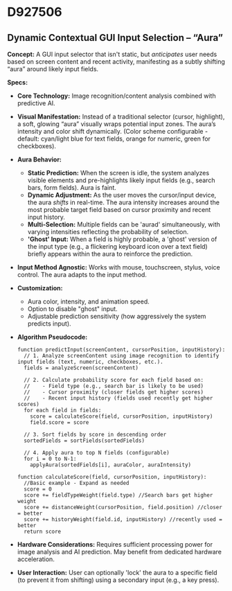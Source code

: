 # D927506

## Dynamic Contextual GUI Input Selection – “Aura”

**Concept:** A GUI input selector that isn't static, but *anticipates* user needs based on screen content and recent activity, manifesting as a subtly shifting “aura” around likely input fields.

**Specs:**

*   **Core Technology:**  Image recognition/content analysis combined with predictive AI.
*   **Visual Manifestation:** Instead of a traditional selector (cursor, highlight), a soft, glowing “aura” visually wraps potential input zones.  The aura’s intensity and color shift dynamically.  (Color scheme configurable - default: cyan/light blue for text fields, orange for numeric, green for checkboxes).
*   **Aura Behavior:**
    *   **Static Prediction:**  When the screen is idle, the system analyzes visible elements and pre-highlights likely input fields (e.g., search bars, form fields).  Aura is faint.
    *   **Dynamic Adjustment:** As the user moves the cursor/input device, the aura *shifts* in real-time.  The aura intensity increases around the most probable target field based on cursor proximity and recent input history.
    *   **Multi-Selection:** Multiple fields can be 'aurad' simultaneously, with varying intensities reflecting the probability of selection.
    *   **'Ghost' Input:** When a field is highly probable, a 'ghost' version of the input type (e.g., a flickering keyboard icon over a text field) briefly appears within the aura to reinforce the prediction.
*   **Input Method Agnostic:**  Works with mouse, touchscreen, stylus, voice control.  The aura adapts to the input method.
*   **Customization:**
    *   Aura color, intensity, and animation speed.
    *   Option to disable "ghost" input.
    *   Adjustable prediction sensitivity (how aggressively the system predicts input).
*   **Algorithm Pseudocode:**

    ```
    function predictInput(screenContent, cursorPosition, inputHistory):
      // 1. Analyze screenContent using image recognition to identify input fields (text, numeric, checkboxes, etc.).
      fields = analyzeScreen(screenContent)

      // 2. Calculate probability score for each field based on:
      //    - Field type (e.g., search bar is likely to be used)
      //    - Cursor proximity (closer fields get higher scores)
      //    - Recent input history (fields used recently get higher scores)
      for each field in fields:
        score = calculateScore(field, cursorPosition, inputHistory)
        field.score = score

      // 3. Sort fields by score in descending order
      sortedFields = sortFields(sortedFields)

      // 4. Apply aura to top N fields (configurable)
      for i = 0 to N-1:
        applyAura(sortedFields[i], auraColor, auraIntensity)

    function calculateScore(field, cursorPosition, inputHistory):
      //Basic example - Expand as needed
      score = 0
      score += fieldTypeWeight(field.type) //Search bars get higher weight
      score += distanceWeight(cursorPosition, field.position) //closer = better
      score += historyWeight(field.id, inputHistory) //recently used = better
      return score
    ```

*   **Hardware Considerations:**  Requires sufficient processing power for image analysis and AI prediction.  May benefit from dedicated hardware acceleration.
*   **User Interaction:**  User can optionally 'lock' the aura to a specific field (to prevent it from shifting) using a secondary input (e.g., a key press).